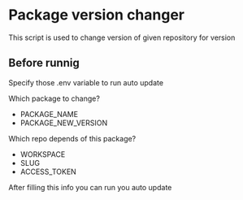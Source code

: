 # Package version  changer
This script is used to change version of given repository for version
## Before runnig
Specify those .env variable to run auto update

 Which package to change? 
- PACKAGE_NAME
- PACKAGE_NEW_VERSION

Which repo depends of this package?
- WORKSPACE
- SLUG
- ACCESS_TOKEN

After filling this info you can run you auto update